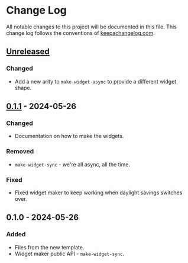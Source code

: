 # Change Log
All notable changes to this project will be documented in this file. This change log follows the conventions of [keepachangelog.com](http://keepachangelog.com/).

## [Unreleased]
### Changed
- Add a new arity to `make-widget-async` to provide a different widget shape.

## [0.1.1] - 2024-05-26
### Changed
- Documentation on how to make the widgets.

### Removed
- `make-widget-sync` - we're all async, all the time.

### Fixed
- Fixed widget maker to keep working when daylight savings switches over.

## 0.1.0 - 2024-05-26
### Added
- Files from the new template.
- Widget maker public API - `make-widget-sync`.

[Unreleased]: https://sourcehost.site/your-name/p361/compare/0.1.1...HEAD
[0.1.1]: https://sourcehost.site/your-name/p361/compare/0.1.0...0.1.1
